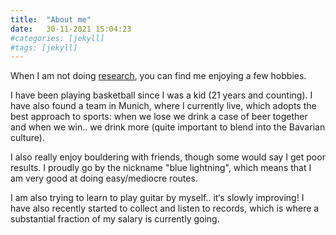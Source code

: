 ```yaml
---
title:  "About me"
date:   30-11-2021 15:04:23
#categories: [jekyll]
#tags: [jekyll]
---
```

When I am not doing <a class="normal" href="/Research">research</a>, you can find me enjoying a few hobbies.

I have been playing basketball since I was a kid (21 years and counting). I have also found a team in Munich, where I currently live, which adopts the best approach to sports: when we lose we drink a case of beer together and when we win.. we drink more (quite important to blend into the Bavarian culture).

I also really enjoy bouldering with friends, though some would say I get poor results. I proudly go by the nickname "blue lightning", which means that I am very good at doing easy/mediocre routes.

I am also trying to learn to play guitar by myself.. it‘s slowly improving! I have also recently started to collect and listen to records, which is where a substantial fraction of my salary is currently going.
